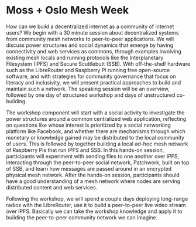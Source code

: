 # Moss + Oslo Mesh Week

How can we build a decentralized internet as a community of internet users? We begin with a 30 minute session about decentralized systems from community mesh networks to peer-to-peer applications. We will discuss power structures and social dynamics that emerge by having connectivity and web services as commons, through examples involving existing mesh locals and running protocols like the Interplanetary Filesystem (IPFS) and Secure Scuttlebutt (SSB). With off-the-shelf hardware such as the LibreRouter and Raspberry Pi running free open-source software, and with strategies for community governance that focus on literacy and inclusivity, we will present practical approaches to build and maintain such a network. The speaking session will be an overview, followed by one day of structured workshop and days of unstructured co-building.

The workshop component will start with a social activity to investigate the power structures around a common centralized web application, reflecting on questions like whose interest is prioritized by a social networking platform like Facebook, and whether there are mechanisms through which monetary or knowledge gained may be distributed to the local community of users. This is followed by together building a local ad-hoc mesh network of Raspberry Pis that run IPFS and SSB. In this hands-on session, participants will experiment with sending files to one another over IPFS, interacting through the peer-to-peer social network, Patchwork, built on top of SSB, and learn how messages are passed around in an encrypted physical mesh network. After the hands-on session, participants should have a good understanding of a mesh network where nodes are serving distributed content and web services.

Following the workshop, we will spend a couple days deploying long-range radios with the LibreRouter, use it to build a peer-to-peer live video stream over IPFS. Basically we can take the workshop knowledge and apply it to building the peer-to-peer community network we can imagine.
